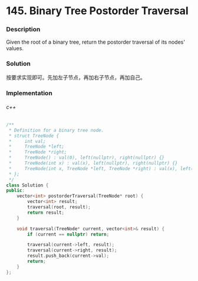 # 145. Binary Tree Postorder Traversal

### Description

Given the root of a binary tree, return the postorder traversal of its nodes' values.

### Solution

按要求实现即可。先加左子节点，再加右子节点，再加自己。

### Implementation

###### c++

```c++
/**
 * Definition for a binary tree node.
 * struct TreeNode {
 *     int val;
 *     TreeNode *left;
 *     TreeNode *right;
 *     TreeNode() : val(0), left(nullptr), right(nullptr) {}
 *     TreeNode(int x) : val(x), left(nullptr), right(nullptr) {}
 *     TreeNode(int x, TreeNode *left, TreeNode *right) : val(x), left(left), right(right) {}
 * };
 */
class Solution {
public:
    vector<int> postorderTraversal(TreeNode* root) {
        vector<int> result;
        traversal(root, result);
        return result;
    }

    void traversal(TreeNode* current, vector<int>& result) {
        if (current == nullptr) return;

        traversal(current->left, result);
        traversal(current->right, result);
        result.push_back(current->val);
        return;
    }
};
```
